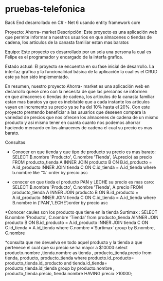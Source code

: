 # pruebas-telefonica

Back End desarrollado en C# - Net 6 usando entity framework core

Proyecto: Ahorra- market
Descripción: Este proyecto es una aplicación web que permite informar  a nuestros usuarios en que almacenes o tiendas de cadena, 
los articulos de la canasta familiar estan mas baratos

Equipo: Este proyecto es desarrollado por un sola una persona la cual es Felipe es el programador y encargado  de la interfa grafica.

Estado actual: El proyecto se encuentra en su fase inicial de desarrollo. La interfaz gráfica y la funcionalidad básica de la aplicación la cual 
es el CRUD este ya han sido implementado.

En resumen, nuestro proyecto Ahorra- market es una aplicación web en desarrollo quese creo  con la necesita de que las personas se informen  
en que almacenes o tiendas de cadena, los articulos de la canasta familiar estan mas baratos ya que es inebitable que a cada instante los articulos
vayan  en incremento  su precio ya se ha del 10% hasta el 20%. Con este proyecto prentendo beneficiar a las usuarios que deseeen  compara
la variedad de precios que nos ofrecen los almacenes de cadena de un mismo producto  y asi  mismo  tener en cuanta cuanto nos
podemos ahorrar haciendo  mercardo en los almacenes de cadena el cual su precio es mas barato. 


Consultas
 * Conocer en que tienda y que tipo de producto su precio es mas barato:
SELECT B.nombre 'Producto', C.nombre 'Tienda', (A.precio) as precio FROM producto_tienda A
INNER JOIN producto B ON B.id_producto = A.id_producto INNER JOIN tienda C ON C.id_tienda = A.id_tienda  where b.nombre like '%' order by precio  asc

* conocer en que tieda  el producto  PAN y LECHE su precio es mas caro:
SELECT B.nombre 'Producto', C.nombre 'Tienda', A.precio FROM producto_tienda A
INNER JOIN producto B ON B.id_producto = A.id_producto INNER JOIN tienda C ON C.id_tienda = A.id_tienda  where B.nombre in ('PAN','LECHE')order by precio  asc

*Conocer caules son los producto que tiene en  la tienda Surtimax :
SELECT B.nombre 'Producto', C.nombre 'Tienda'   from  producto_tienda 
AINNER JOIN producto B ON B.id_producto = A.id_producto INNER JOIN tienda C ON C.id_tienda = A.id_tienda where C.nombre ='Surtimax'  group  by  B.nombre, C.nombre 

*consulta que me devuelva en todo aquel producto y la tienda a que pertenece el cual  que su precio  se ha mayor a $10000
select producto.nombre ,tienda.nombre as tienda , producto_tienda.precio from tienda,  producto, producto_tienda
where producto.id_producto= producto_tienda.id_producto and tienda.id_tienda= producto_tienda.id_tienda 
group  by producto.nombre , producto_tienda.precio, tienda.nombre  HAVING precio >10000;

